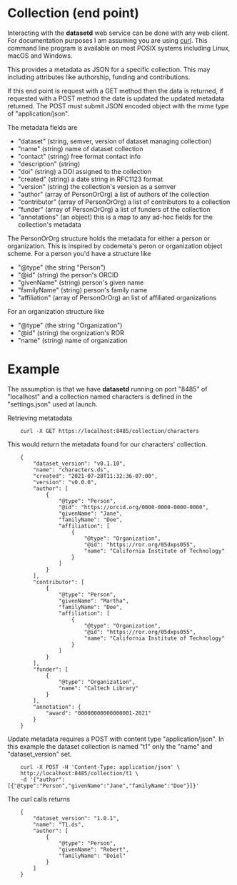
Collection (end point)
=======================

Interacting with the __datasetd__ web service can be done with any web client. For documentation purposes I am assuming you are using [curl](https://curl.se/). This command line program is available on most POSIX systems including Linux, macOS and Windows.

This provides a metadata as JSON for a specific collection. This may including attributes like authorship, funding and contributions.

If this end point is request with a GET method then the data is returned, if requested with a POST method the date is updated the updated metadata returned. The POST must submit JSON encoded object with the mime type of "application/json".

The metadata fields are

- "dataset" (string, semver, version of dataset managing collection)
- "name" (string) name of dataset collection
- "contact" (string) free format contact info
- "description" (string) 
- "doi" (string) a DOI assigned to the collection
- "created" (string) a date string in RFC1123 format
- "version" (string) the collection's version as a semver
- "author" (array of PersonOrOrg) a list of authors of the collection
- "contributor" (array of PersonOrOrg) a list of contributors to a collection
- "funder" (array of PersonOrOrg) a list of funders of the collection
- "annotations" (an object) this is a map to any ad-hoc fields for the collection's metadata

The PersonOrOrg structure holds the metadata for either a person or
organization. This is inspired by codemeta's peron or organization object
scheme. For a person you'd have a structure like

- "@type" (the string "Person")
- "@id" (string) the person's ORCID
- "givenName" (string) person's given name
- "familyName" (string) person's family name
- "affiliation" (array of PersonOrOrg) an list of affiliated organizations

For an organization structure like

- "@type" (the string "Organization")
- "@id" (string) the orgnization's ROR
- "name" (string) name of organization

Example
=======

The assumption is that we have __datasetd__ running on port "8485" of "localhost" and a collection named characters is defined in the "settings.json" used at launch.

Retrieving metatadata

```{.shell}
    curl -X GET https://localhost:8485/collection/characters
```

This would return the metadata found for our characters' collection.

```
    {
        "dataset_version": "v0.1.10",
        "name": "characters.ds",
        "created": "2021-07-28T11:32:36-07:00",
        "version": "v0.0.0",
        "author": [
            {
                "@type": "Person",
                "@id": "https://orcid.org/0000-0000-0000-0000",
                "givenName": "Jane",
                "familyName": "Doe",
                "affiliation": [
                    {
                        "@type": "Organization",
                        "@id": "https://ror.org/05dxps055",
                        "name": "California Institute of Technology"
                    }
                ]
            }
        ],
        "contributor": [
            {
                "@type": "Person",
                "givenName": "Martha",
                "familyName": "Doe",
                "affiliation": [
                    {
                        "@type": "Organization",
                        "@id": "https://ror.org/05dxps055",
                        "name": "California Institute of Technology"
                    }
                ]
            }
        ],
        "funder": [
            {
                "@type": "Organization",
                "name": "Caltech Library"
            }
        ],
        "annotation": {
            "award": "00000000000000001-2021"
        }
    }
```

Update metadata requires a POST with content type "application/json". In
this example the dataset collection is named "t1" only the "name" and
"dataset_version" set.

```{.shell}
    curl -X POST -H 'Content-Type: application/json' \
    http://localhost:8485/collection/t1 \
    -d '{"author":[{"@type":"Person","givenName":"Jane","familyName":"Doe"}]}'
```

The curl calls returns

```{.json}
    {
        "dataset_version": "1.0.1",
        "name": "T1.ds",
        "author": [
            {
                "@type": "Person",
                "givenName": "Robert",
                "familyName": "Doiel"
            }
        ]
    }
```
